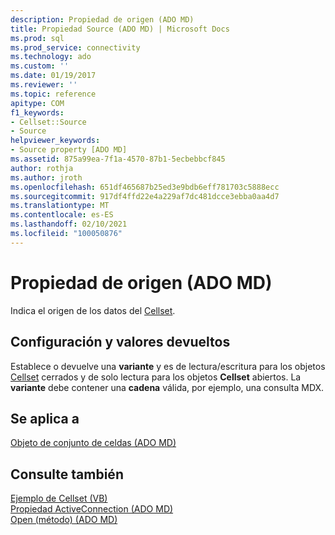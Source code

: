 ```yaml
---
description: Propiedad de origen (ADO MD)
title: Propiedad Source (ADO MD) | Microsoft Docs
ms.prod: sql
ms.prod_service: connectivity
ms.technology: ado
ms.custom: ''
ms.date: 01/19/2017
ms.reviewer: ''
ms.topic: reference
apitype: COM
f1_keywords:
- Cellset::Source
- Source
helpviewer_keywords:
- Source property [ADO MD]
ms.assetid: 875a99ea-7f1a-4570-87b1-5ecbebbcf845
author: rothja
ms.author: jroth
ms.openlocfilehash: 651df465687b25ed3e9bdb6eff781703c5888ecc
ms.sourcegitcommit: 917df4ffd22e4a229af7dc481dcce3ebba0aa4d7
ms.translationtype: MT
ms.contentlocale: es-ES
ms.lasthandoff: 02/10/2021
ms.locfileid: "100050876"
---
```

# <a name="source-property-ado-md"></a>Propiedad de origen (ADO MD)
Indica el origen de los datos del [Cellset](./cellset-object-ado-md.md).  
  
## <a name="settings-and-return-values"></a>Configuración y valores devueltos  
 Establece o devuelve una **variante** y es de lectura/escritura para los objetos [Cellset](./cellset-object-ado-md.md) cerrados y de solo lectura para los objetos **Cellset** abiertos. La **variante** debe contener una **cadena** válida, por ejemplo, una consulta MDX.  
  
## <a name="applies-to"></a>Se aplica a  
 [Objeto de conjunto de celdas (ADO MD)](./cellset-object-ado-md.md)  
  
## <a name="see-also"></a>Consulte también  
 [Ejemplo de Cellset (VB)](./cellset-example-vb.md)   
 [Propiedad ActiveConnection (ADO MD)](./activeconnection-property-ado-md.md)   
 [Open (método) (ADO MD)](./open-method-ado-md.md)